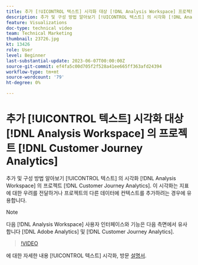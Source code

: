 ```yaml
---
title: 추가 [!UICONTROL 텍스트] 시각화 대상 [!DNL Analysis Workspace] 프로젝트
description: 추가 및 구성 방법 알아보기 [!UICONTROL 텍스트] 의 시각화 [!DNL Analysis Workspace] 의 프로젝트 [!DNL Customer Journey Analytics].
feature: Visualizations
doc-type: technical video
team: Technical Marketing
thumbnail: 23726.jpg
kt: 13426
role: User
level: Beginner
last-substantial-update: 2023-06-07T00:00:00Z
source-git-commit: ef4fa5c00d705f2f528a41ee665ff363afd24394
workflow-type: tm+mt
source-wordcount: '79'
ht-degree: 0%

---
```


# 추가 [!UICONTROL 텍스트] 시각화 대상 [!DNL Analysis Workspace] 의 프로젝트 [!DNL Customer Journey Analytics]

추가 및 구성 방법 알아보기 [!UICONTROL 텍스트] 의 시각화 [!DNL Analysis Workspace] 의 프로젝트 [!DNL Customer Journey Analytics]. 이 시각화는 지표에 대한 우려를 전달하거나 프로젝트의 다른 데이터에 컨텍스트를 추가하려는 경우에 유용합니다.

>[!NOTE]
>
>다음 [!DNL Analysis Workspace] 사용자 인터페이스와 기능은 다음 측면에서 유사합니다 [!DNL Adobe Analytics] 및 [!DNL Customer Journey Analytics].

>[!VIDEO](https://video.tv.adobe.com/v/23726/?quality=12&learn=on)

에 대한 자세한 내용 [!UICONTROL 텍스트] 시각화, 방문 [설명서](https://experienceleague.adobe.com/docs/analytics-platform/using/cja-workspace/visualizations/text.html).
